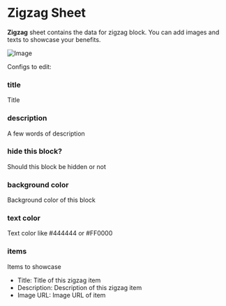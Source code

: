 # Zigzag Sheet

<b>Zigzag</b> sheet contains the data for zigzag block. You can add images and texts to showcase your benefits.

![Image](https://sheetly.s3.amazonaws.com/docs/zigzag.png)

Configs to edit:

### title

Title

### description

A few words of description

### hide this block?

Should this block be hidden or not

### background color

Background color of this block

### text color

Text color like #444444 or #FF0000

### items

Items to showcase

- Title: Title of this zigzag item
- Description: Description of this zigzag item
- Image URL: Image URL of item
